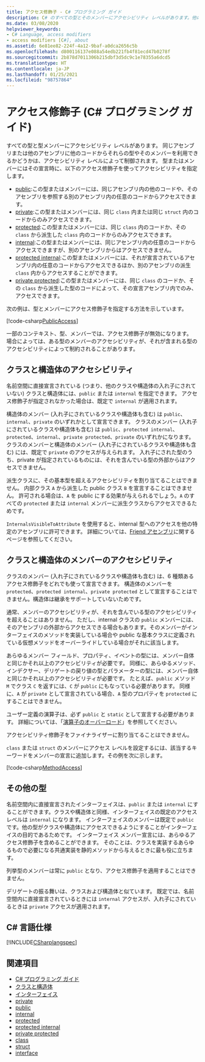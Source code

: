 ```yaml
---
title: アクセス修飾子 - C# プログラミング ガイド
description: C# のすべての型とそのメンバーにアクセシビリティ レベルがあります。他のコードからそれらの型やそのメンバーを利用できるかどうかは、アクセシビリティ レベルによって制御されます。 このアクセス修飾子一覧を確認してください。
ms.date: 03/08/2020
helpviewer_keywords:
- C# Language, access modifiers
- access modifiers [C#], about
ms.assetid: 6e81ee82-224f-4a12-9baf-a0dca2656c5b
ms.openlocfilehash: d800116137e088a54edb221fb4f81ecd47b0278f
ms.sourcegitcommit: 2b878d7011306b215dbf3d5dc9c1e78355a6dcd5
ms.translationtype: HT
ms.contentlocale: ja-JP
ms.lasthandoff: 01/25/2021
ms.locfileid: "98757864"
---
```

# <a name="access-modifiers-c-programming-guide"></a>アクセス修飾子 (C# プログラミング ガイド)

すべての型と型メンバーにアクセシビリティ レベルがあります。 同じアセンブリまたは他のアセンブリに他のコードからそれらの型やそのメンバーを利用できるかどうかは、アクセシビリティ レベルによって制御されます。 型またはメンバーにはその宣言時に、以下のアクセス修飾子を使ってアクセシビリティを指定します。

- [public](../../language-reference/keywords/public.md):この型またはメンバーには、同じアセンブリ内の他のコードや、そのアセンブリを参照する別のアセンブリ内の任意のコードからアクセスできます。
- [private](../../language-reference/keywords/private.md):この型またはメンバーには、同じ `class` 内または同じ `struct` 内のコードからのみアクセスできます。
- [protected](../../language-reference/keywords/protected.md):この型またはメンバーには、同じ `class` 内のコードか、その `class` から派生した `class` 内のコードからのみアクセスできます。
- [internal](../../language-reference/keywords/internal.md):この型またはメンバーには、同じアセンブリ内の任意のコードからアクセスできますが、別のアセンブリからはアクセスできません。
- [protected internal](../../language-reference/keywords/protected-internal.md):この型またはメンバーには、それが宣言されているアセンブリ内の任意のコードからアクセスできるほか、別のアセンブリの派生 `class` 内からアクセスすることができます。
- [private protected](../../language-reference/keywords/private-protected.md):この型またはメンバーには、同じ `class` のコードか、その `class` から派生した型のコードによって、その宣言アセンブリ内でのみ、アクセスできます。

次の例は、型とメンバーにアクセス修飾子を指定する方法を示しています。

[!code-csharp[PublicAccess](~/samples/snippets/csharp/objectoriented/accessmodifiers.cs#PublicAccess)]

一部のコンテキスト、型、メンバーでは、アクセス修飾子が無効になります。 場合によっては、ある型のメンバーのアクセシビリティが、それが含まれる型のアクセシビリティによって制約されることがあります。

## <a name="class-and-struct-accessibility"></a>クラスと構造体のアクセシビリティ  

名前空間に直接宣言されている (つまり、他のクラスや構造体の入れ子にされていない) クラスと構造体には、`public` または `internal` を指定できます。 アクセス修飾子が指定されなかった場合は、既定で `internal` が適用されます。

構造体のメンバー (入れ子にされているクラスや構造体も含む) は `public`、`internal`、`private` のいずれかとして宣言できます。 クラスのメンバー (入れ子にされているクラスや構造体も含む) は `public`、`protected internal`、`protected`、`internal`、`private protected`、`private` のいずれかになります。 クラスのメンバーと構造体のメンバー (入れ子にされているクラスや構造体も含む) には、既定で `private` のアクセスが与えられます。 入れ子にされた型のうち、private が指定されているものには、それを含んでいる型の外部からはアクセスできません。

派生クラスに、その基本型を超えるアクセシビリティを割り当てることはできません。 内部クラス `A` から派生した public クラス `B` を宣言することはできません。 許可される場合は、`A` を public にする効果が与えられるでしょう。`A` のすべての `protected` または `internal` メンバーに派生クラスからアクセスできるためです。

`InternalsVisibleToAttribute` を使用すると、internal 型へのアクセスを他の特定のアセンブリに許可できます。 詳細については、[Friend アセンブリ](../../../standard/assembly/friend.md)に関するページを参照してください。

## <a name="class-and-struct-member-accessibility"></a>クラスと構造体のメンバーのアクセシビリティ  

クラスのメンバー (入れ子にされているクラスや構造体も含む) は、6 種類あるアクセス修飾子をどれでも使って宣言できます。 構造体のメンバーを `protected`、`protected internal`、`private protected` として宣言することはできません。構造体は継承をサポートしていないためです。

通常、メンバーのアクセシビリティが、それを含んでいる型のアクセシビリティを超えることはありません。 ただし、internal クラスの `public` メンバーには、そのアセンブリの外部からアクセスできる場合もあります。そのメンバーがインターフェイスのメソッドを実装している場合や public な基本クラスに定義されている仮想メソッドをオーバーライドしている場合がそれに該当します。

あらゆるメンバー フィールド、プロパティ、イベントの型には、メンバー自体と同じかそれ以上のアクセシビリティが必要です。 同様に、あらゆるメソッド、インデクサー、デリゲートの戻り値の型とパラメーターの型には、メンバー自体と同じかそれ以上のアクセシビリティが必要です。 たとえば、`public` メソッド `M` でクラス `C` を返すには、`C` が `public` にもなっている必要があります。 同様に、`A` が `private` として宣言されている場合、`A` 型のプロパティを `protected` にすることはできません。

ユーザー定義の演算子は、必ず `public` と `static` として宣言する必要があります。 詳細については、「[演算子のオーバーロード](../../language-reference/operators/operator-overloading.md)」を参照してください。

アクセシビリティ修飾子をファイナライザーに割り当てることはできません。

`class` または `struct` のメンバーにアクセス レベルを設定するには、該当するキーワードをメンバーの宣言に追加します。その例を次に示します。

[!code-csharp[MethodAccess](~/samples/snippets/csharp/objectoriented/accessmodifiers.cs#MethodAccess)]

## <a name="other-types"></a>その他の型

名前空間内に直接宣言されたインターフェイスは、`public` または `internal` にすることができます。クラスや構造体と同様、インターフェイスの既定のアクセス レベルは `internal` になります。 インターフェイスのメンバーは既定で `public` です。他の型がクラスや構造体にアクセスできるようにすることがインターフェイスの目的であるためです。 インターフェイス メンバー宣言には、あらゆるアクセス修飾子を含めることができます。 そのことは、クラスを実装するあらゆるもので必要になる共通実装を静的メソッドから与えるときに最も役に立ちます。

列挙型のメンバーは常に `public` となり、アクセス修飾子を適用することはできません。

デリゲートの振る舞いは、クラスおよび構造体と似ています。 既定では、名前空間内に直接宣言されているときには `internal` アクセスが、入れ子にされているときは `private` アクセスが適用されます。

## <a name="c-language-specification"></a>C# 言語仕様

[!INCLUDE[CSharplangspec](~/includes/csharplangspec-md.md)]  

## <a name="see-also"></a>関連項目

- [C# プログラミング ガイド](../index.md)
- [クラスと構造体](./index.md)
- [インターフェイス](../interfaces/index.md)
- [private](../../language-reference/keywords/private.md)
- [public](../../language-reference/keywords/public.md)
- [internal](../../language-reference/keywords/internal.md)
- [protected](../../language-reference/keywords/protected.md)
- [protected internal](../../language-reference/keywords/protected-internal.md)
- [private protected](../../language-reference/keywords/private-protected.md)
- [class](../../language-reference/keywords/class.md)
- [struct](../../language-reference/builtin-types/struct.md)
- [interface](../../language-reference/keywords/interface.md)
